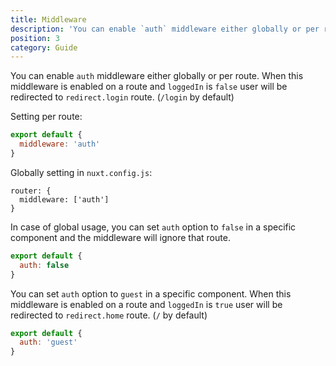```yaml
---
title: Middleware
description: 'You can enable `auth` middleware either globally or per route.'
position: 3
category: Guide
---
```


You can enable `auth` middleware either globally or per route.
When this middleware is enabled on a route and `loggedIn` is `false` user will be redirected to `redirect.login` route. (`/login` by default)

Setting per route:

```js
export default {
  middleware: 'auth'
}
```

Globally setting in `nuxt.config.js`:

```js{}[nuxt.config.js]
router: {
  middleware: ['auth']
}
```

In case of global usage, you can set `auth` option to `false` in a specific component and the middleware will ignore that route.

```js
export default {
  auth: false
}
```

You can set `auth` option to `guest` in a specific component. When this middleware is enabled on a route and `loggedIn` is `true` user will be redirected to `redirect.home` route. (`/` by default)

```js
export default {
  auth: 'guest'
}
```

